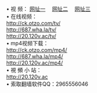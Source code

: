 &#8226; 视 频：
<a href="http://ck.otzo.com/tv/" target="_blank">网址一</a>
　<a href="http://687.wha.la/mp4/" target="_blank">网址二</a>
　<a href="http://20.120v.ac/" target="_blank">网址三</a><br />
&#8226; 在线视频：<br />
  <a href="http://ck.otzo.com/tv/" target="_blank">http://ck.otzo.com/tv/</a><br />
  <a href="http://687.wha.la/tv/" target="_blank">http://687.wha.la/tv/</a><br />
  <a href="http://20.120v.ac/tv/" target="_blank">http://20.120v.ac/tv/</a><br />
&#8226; mp4视频下载：<br />
  <a href="http://ck.otzo.com/mp4/" target="_blank">http://ck.otzo.com/mp4/</a><br />
  <a href="http://687.wha.la/mp4/" target="_blank">http://687.wha.la/mp4/</a><br />
  <a href="http://20.120v.ac/mp4/" target="_blank">http://20.120v.ac/mp4/</a><br />
&#8226; 視 頻 小 站：<br />
  <a href="http://20.120v.ac" target="_blank">http://20.120v.ac</a><br />
&#8226; 索取翻墙软件QQ：2965556046<br />
